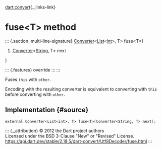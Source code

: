 [dart:convert](../../dart-convert/dart-convert-library){._links-link}

fuse\<T\> method
================

::: {.section .multi-line-signature}
[Converter](../converter-class)\<[List](../../dart-core/list-class)\<[int](../../dart-core/int-class)\>,
T\> fuse\<T\>(

1.  [Converter](../converter-class)\<[String](../../dart-core/string-class),
    T\> next

)

::: {.features}
override
:::
:::

Fuses `this` with `other`.

Encoding with the resulting converter is equivalent to converting with
`this` before converting with `other`.

Implementation {#source}
--------------

``` {.language-dart data-language="dart"}
external Converter<List<int>, T> fuse<T>(Converter<String, T> next);
```

::: {._attribution}
© 2012 the Dart project authors\
Licensed under the BSD 3-Clause \"New\" or \"Revised\" License.\
<https://api.dart.dev/stable/2.18.5/dart-convert/Utf8Decoder/fuse.html>
:::
